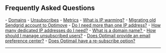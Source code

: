 ## Frequently Asked Questions
<a id="intro"></a>
    - [Domains](#)
    - [Unsubscribes](#)
    - [Metrics](#)
    - [What is IP warming?](#)
    - [Migrating old Sendgrid account to Optimove](#)
    - [Do I need more than one IP address?](#)
    - [How many dedicated IP addresses do I need?](#)
    - [What is a domain name? ](#what-is-domain)
    - [How should I manage unsubscribed users?](#)
    - [Does Optimail provide an email preference center?](#)
    - [Does Optimail have a re-subscribe option?](#)
<HR>
